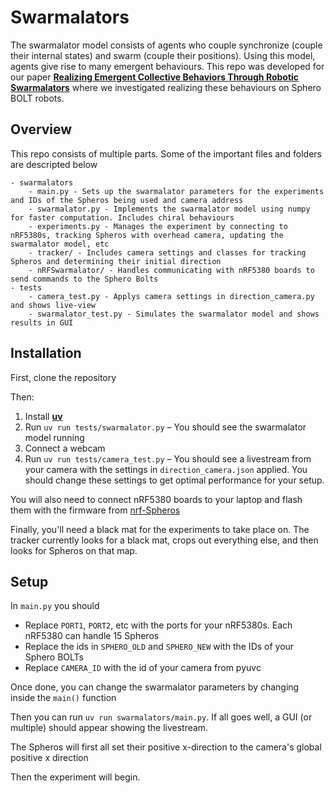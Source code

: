 # Swarmalators

The swarmalator model consists of agents who couple synchronize (couple their internal states) and swarm (couple their positions). Using this model, agents give rise to many emergent behaviours. This repo was developed for our paper [**Realizing Emergent Collective Behaviors Through Robotic Swarmalators**](doi.org/10.1109/ICRA55743.2025.11128695) where we investigated realizing these behaviours on Sphero BOLT robots.

## Overview

This repo consists of multiple parts. Some of the important files and folders are descripted below

```
- swarmalators
    - main.py - Sets up the swarmalator parameters for the experiments and IDs of the Spheros being used and camera address
    - swarmalator.py - Implements the swarmalator model using numpy for faster computation. Includes chiral behaviours
    - experiments.py - Manages the experiment by connecting to nRF5380s, tracking Spheros with overhead camera, updating the swarmalator model, etc
    - tracker/ - Includes camera settings and classes for tracking Spheros and determining their initial direction
    - nRFSwarmalator/ - Handles communicating with nRF5380 boards to send commands to the Sphero Bolts
- tests
    - camera_test.py - Applys camera settings in direction_camera.py and shows live-view
    - swarmalator_test.py - Simulates the swarmalator model and shows results in GUI
```

## Installation

First, clone the repository

Then:
1. Install [**uv**](https://docs.astral.sh/uv/)
2. Run `uv run tests/swarmalator.py` – You should see the swarmalator model running
3. Connect a webcam
4. Run `uv run tests/camera_test.py` – You should see a livestream from your camera with the settings in `direction_camera.json` applied. You should change these settings to get optimal performance for your setup.

You will also need to connect nRF5380 boards to your laptop and flash them with the firmware from [nrf-Spheros](https://github.com/r-bt/nRF-Spheros/tree/master)

Finally, you'll need a black mat for the experiments to take place on. The tracker currently looks for a black mat, crops out everything else, and then looks for Spheros on that map.

## Setup

In `main.py` you should
- Replace `PORT1`, `PORT2`, etc with the ports for your nRF5380s. Each nRF5380 can handle 15 Spheros
- Replace the ids in `SPHERO_OLD` and `SPHERO_NEW` with the IDs of your Sphero BOLTs
- Replace `CAMERA_ID` with the id of your camera from pyuvc

Once done, you can change the swarmalator parameters by changing inside the `main()` function

Then you can run `uv run swarmalators/main.py`. If all goes well, a GUI (or multiple) should appear showing the livestream.

The Spheros will first all set their positive x-direction to the camera's global positive x direction

Then the experiment will begin.


